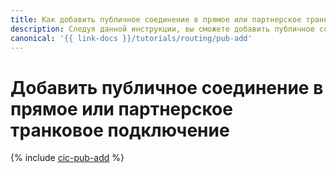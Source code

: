 ```yaml
---
title: Как добавить публичное соединение в прямое или партнерское транковое подключение
description: Следуя данной инструкции, вы сможете добавить публичное соединение в прямое или партнерское транковое подключение.
canonical: '{{ link-docs }}/tutorials/routing/pub-add'
---
```


# Добавить публичное соединение в прямое или партнерское транковое подключение

{% include [cic-pub-add](../../_tutorials/routing/pub-add.md) %}
